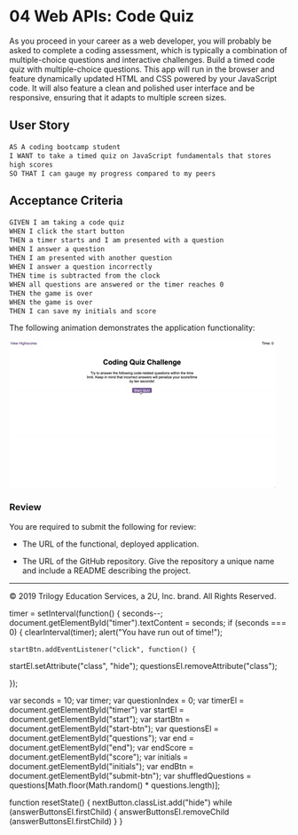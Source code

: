 # 04 Web APIs: Code Quiz

As you proceed in your career as a web developer, you will probably be asked to complete a coding assessment, which is typically a combination of multiple-choice questions and interactive challenges. Build a timed code quiz with multiple-choice questions. This app will run in the browser and feature dynamically updated HTML and CSS powered by your JavaScript code. It will also feature a clean and polished user interface and be responsive, ensuring that it adapts to multiple screen sizes.

## User Story

```
AS A coding bootcamp student
I WANT to take a timed quiz on JavaScript fundamentals that stores high scores
SO THAT I can gauge my progress compared to my peers
```

## Acceptance Criteria

```
GIVEN I am taking a code quiz
WHEN I click the start button
THEN a timer starts and I am presented with a question
WHEN I answer a question
THEN I am presented with another question
WHEN I answer a question incorrectly
THEN time is subtracted from the clock
WHEN all questions are answered or the timer reaches 0
THEN the game is over
WHEN the game is over
THEN I can save my initials and score
```

The following animation demonstrates the application functionality:

![code quiz](./Assets/04-web-apis-homework-demo.gif)

### Review

You are required to submit the following for review:

* The URL of the functional, deployed application.

* The URL of the GitHub repository. Give the repository a unique name and include a README describing the project.

- - -
© 2019 Trilogy Education Services, a 2U, Inc. brand. All Rights Reserved.

timer = setInterval(function() {
  seconds--;
  document.getElementById("timer").textContent = seconds;
  if (seconds === 0) {
    clearInterval(timer);
    alert("You have run out of time!");

    startBtn.addEventListener("click", function() {
  startEl.setAttribute("class", "hide");
  questionsEl.removeAttribute("class");
  
});

var seconds = 10;
var timer;
var questionIndex = 0;
var timerEl = document.getElementById("timer")
var startEl = document.getElementById("start");
var startBtn = document.getElementById("start-btn");
var questionsEl = document.getElementById("questions");
var end = document.getElementById("end");
var endScore = document.getElementById("score");
var initials = document.getElementById("initials");
var endBtn = document.getElementById("submit-btn");
var shuffledQuestions = questions[Math.floor(Math.random() * questions.length)];

function resetState() {
  nextButton.classList.add("hide")
  while (answerButtonsEl.firstChild) {
    answerButtonsEl.removeChild
    (answerButtonsEl.firstChild)
  }
}